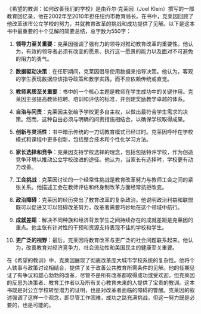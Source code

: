 《希望的教训：如何改善我们的学校》是由乔尔·克莱因（Joel Klein）撰写的一部教育回忆录，他在2002年至2010年担任纽约市教育局长。在书中，克莱因回顾了他改革该市公立学校的努力，并就教育改革的挑战和成功提供了见解。以下是这本书中最重要的十个见解的简要总结，总字数为550字：

1. **领导力至关重要**：克莱因强调了强有力的领导对推动教育改革的重要性。他认为，有效的领导者必须有改变的愿景、执行这一愿景的能力以及面对不可避免的阻力的勇气。

2. **数据驱动决策**：在任职期间，克莱因倡导使用数据来指导决策。他认为，客观的学生表现数据应该指导政策和教学实践，而不应依赖传统或直觉。

3. **教师素质至关重要**：书中的一个核心主题是教师在学生成功中的关键作用。克莱因主张提高教师招聘、培训和评估的标准，并创建奖励教学卓越的体系。

4. **自治与问责**：克莱因主张给予学校更多自主权，以做出最符合学生需求的决策。然而，这种自由必须与明确的问责措施相结合，以确保学校取得成果。

5. **创新与灵活性**：书中暗示传统的一刀切教育模式已经过时。克莱因呼吁在学校模式和课程中更多创新，包括整合技术和个性化学习方法。

6. **家长选择和竞争**：克莱因支持学校选择的理念，包括包括特许学校，作为创造竞争环境以推动公立学校改进的途径。他认为，当家长有选择时，学校更有动力改善。

7. **工会挑战**：克莱因讨论的一个经常性挑战是教育改革努力与教师工会之间的紧张关系。他描述工会在教师评估和终身制改革方面经常抗拒改变。

8. **政治障碍**：克莱因的经历突出了教育改革的复杂政治。他说明政治利益和联盟既可以促进又可以阻碍改革努力，改革者需要巧妙地在这个领域中航行。

9. **成就差距**：解决不同种族和经济背景学生之间持续存在的成就差距是克莱因的重点。他主张有针对性的干预和资源支持表现不佳的学校和学生。

10. **更广泛的视野**：最后，克莱因将教育改革与更广泛的社会问题联系起来。他认为，改善教育对经济竞争力、社会流动性和美国民主的健康至关重要。

在《希望的教训》中，克莱因展现了彻底改革庞大城市学校系统的复杂性。他将个人轶事与政策讨论相结合，提供了关于改善公共教育所需条件的见解。他的任期见证了有争议和雄心勃勃的改革，尽管不是所有改革都取得成功或受欢迎，但克莱因的反思为决策者、教育工作者以及所有关心教育未来的人提供了宝贵的教训。这本书既是对公立学校转型潜力的证明，也是对改革者面临的障碍的警醒。克莱因的叙述强调了这样一个观念，即尽管工作困难，成功之路充满挑战，但这一努力既是必要的，也是可能的。